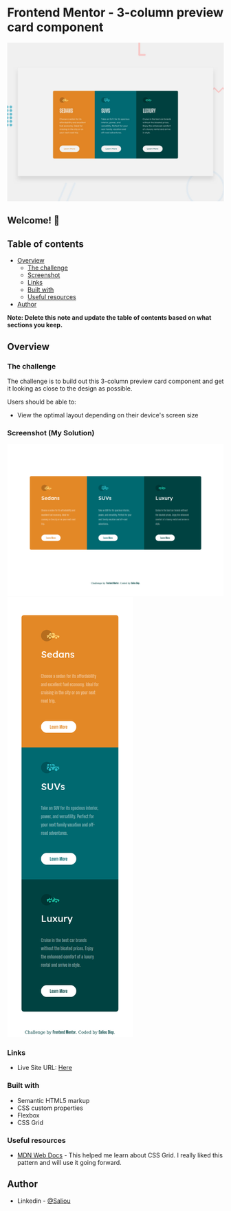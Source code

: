 # Frontend Mentor - 3-column preview card component

![Design preview for the 3-column preview card component coding challenge](./design/desktop-preview.jpg)

## Welcome! 👋

## Table of contents

- [Overview](#overview)
  - [The challenge](#the-challenge)
  - [Screenshot](#screenshot)
  - [Links](#links)
  - [Built with](#built-with)
  - [Useful resources](#useful-resources)
- [Author](#author)

**Note: Delete this note and update the table of contents based on what sections you keep.**

## Overview

### The challenge

The challenge is to build out this 3-column preview card component and get it looking as close to the design as possible.

Users should be able to:

- View the optimal layout depending on their device's screen size

### Screenshot (My Solution)

![](images/solutionDesktop.png)
![](images/solutionMobile.png)
### Links

- Live Site URL: [Here]( https://saliou1920.github.io/3-column-preview-card-component/)


### Built with

- Semantic HTML5 markup
- CSS custom properties
- Flexbox
- CSS Grid

### Useful resources

- [MDN Web Docs](https://developer.mozilla.org/en-US/docs/Web/CSS/CSS_Grid_Layout/Basic_Concepts_of_Grid_Layout) - This helped me learn about CSS Grid. I really liked this pattern and will use it going forward.


## Author

- Linkedin - [@Saliou](https://www.linkedin.com/in/saliou-diop-527741112/)

